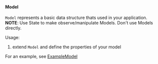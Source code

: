 #### Model

`Model` represents a basic data structure thats used in your application.
**NOTE**: Use State to make observe/manipulate Models. Don't use Models directly.

Usage:
1. extend `Model` and define the properties of your model

For an example, see [ExampleModel](../../src/data/models/ExampleModel.ts)